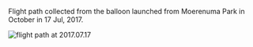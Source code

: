 Flight path collected from the balloon launched from Moerenuma Park in October  in 17 Jul, 2017.

<img src="https://github.com/siaflab/space-moere-flight-data/blob/master/170717/170717.jpg" alt="flight path at 2017.07.17" title="flight path at 2017.07.17">
